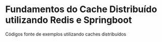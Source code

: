 # Fundamentos do Cache Distribuído utilizando Redis e Springboot
Códigos fonte de exemplos utilizando caches distribuídos
